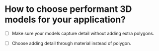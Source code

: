 # How to choose performant 3D models for your application?

* [ ] Make sure your models capture detail without adding extra polygons.
* [ ] Choose adding detail through material instead of polygon. 

